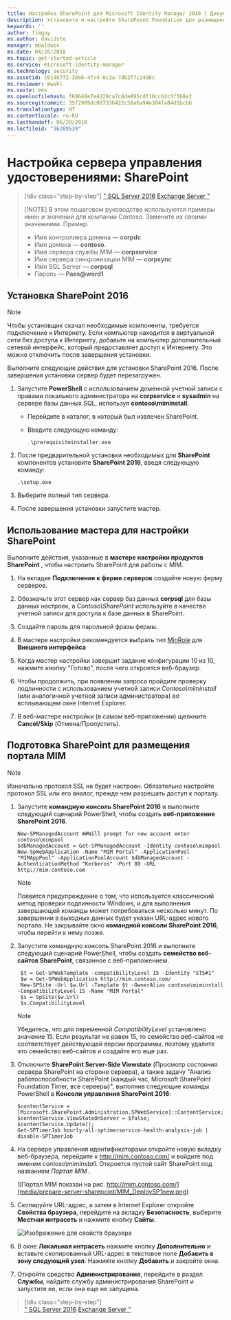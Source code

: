 ```yaml
---
title: Настройка SharePoint для Microsoft Identity Manager 2016 | Документация Майкрософт
description: Установите и настройте SharePoint Foundation для размещения страницы портала MIM.
keywords: ''
author: fimguy
ms.author: davidste
manager: mbaldwin
ms.date: 04/26/2018
ms.topic: get-started-article
ms.service: microsoft-identity-manager
ms.technology: security
ms.assetid: c01487f2-3de6-4fc4-8c3a-7d62f7c2496c
ms.reviewer: mwahl
ms.suite: ems
ms.openlocfilehash: f69648e7e4229ca7c8de895cdf10ccb2c5f368e2
ms.sourcegitcommit: 35f2989dc007336422c58a6a94e304fa84d1bcb6
ms.translationtype: HT
ms.contentlocale: ru-RU
ms.lasthandoff: 06/20/2018
ms.locfileid: "36289539"
---
```

# <a name="set-up-an-identity-management-server-sharepoint"></a>Настройка сервера управления удостоверениями: SharePoint

> [!div class="step-by-step"]
> [" SQL Server 2016](prepare-server-sql2016.md)
> [Exchange Server "](prepare-server-exchange.md)
> 
> [!NOTE]
> В этом пошаговом руководстве используются примеры имен и значений для компании Contoso. Замените их своими значениями. Пример.
> - Имя контроллера домена — **corpdc**
> - Имя домена — **contoso**.
> - Имя сервера службы MIM — **corpservice**
> - Имя сервера синхронизации MIM — **corpsync**
> - Имя SQL Server — **corpsql**
> - Пароль — <strong>Pass@word1</strong>


## <a name="install-sharepoint-2016"></a>Установка **SharePoint 2016**

> [!NOTE]
> Чтобы установщик скачал необходимые компоненты, требуется подключение к Интернету. Если компьютер находится в виртуальной сети без доступа к Интернету, добавьте на компьютер дополнительный сетевой интерфейс, который предоставляет доступ к Интернету. Это можно отключить после завершения установки.

Выполните следующие действия для установки SharePoint 2016. После завершения установки сервер будет перезагружен.

1.  Запустите **PowerShell** с использованием доменной учетной записи с правами локального администратора на **corpservice** и **sysadmin** на сервере базы данных SQL, используя **contoso\miminstall**.

    -   Перейдите в каталог, в который был извлечен SharePoint.

    -   Введите следующую команду:

        ```
        .\prerequisiteinstaller.exe
        ```

2.  После предварительной установки необходимых для **SharePoint** компонентов установите **SharePoint 2016**, введя следующую команду:

    ```
    .\setup.exe
    ```

3.  Выберите полный тип сервера.

4.  После завершения установки запустите мастер.

## <a name="run-the-wizard-to-configure-sharepoint"></a>Использование мастера для настройки SharePoint

Выполните действия, указанные в **мастере настройки продуктов SharePoint** , чтобы настроить SharePoint для работы с MIM.

1. На вкладке **Подключение к ферме серверов** создайте новую ферму серверов.

2. Обозначьте этот сервер как сервер баз данных **corpsql** для базы данных настроек, а *Contoso\SharePoint* используйте в качестве учетной записи для доступа к базе данных в SharePoint.
3. Создайте пароль для парольной фразы фермы.

4. В мастере настройки рекомендуется выбрать тип [MinRole](https://docs.microsoft.com/en-us/sharepoint/install/overview-of-minrole-server-roles-in-sharepoint-server-2016) для **Внешнего интерфейса**

5. Когда мастер настройки завершит задание конфигурации 10 из 10, нажмите кнопку "Готово", после чего откроется веб-браузер.

6. Чтобы продолжить, при появлении запроса пройдите проверку подлинности с использованием учетной записи *Contoso\miminstall* (или аналогичной учетной записи администратора) во всплывающем окне Internet Explorer.

7. В веб-мастере настройки (в самом веб-приложении) щелкните **Cancel/Skip** (Отмена/Пропустить).


## <a name="prepare-sharepoint-to-host-the-mim-portal"></a>Подготовка SharePoint для размещения портала MIM

> [!NOTE]
> Изначально протокол SSL не будет настроен. Обязательно настройте протокол SSL или его аналог, прежде чем разрешать доступ к порталу.

1. Запустите **командную консоль SharePoint 2016** и выполните следующий сценарий PowerShell, чтобы создать **веб-приложение SharePoint 2016**.

    ```
    New-SPManagedAccount ##Will prompt for new account enter contoso\mimpool 
    $dbManagedAccount = Get-SPManagedAccount -Identity contoso\mimpool
    New-SpWebApplication -Name "MIM Portal" -ApplicationPool "MIMAppPool" -ApplicationPoolAccount $dbManagedAccount -AuthenticationMethod "Kerberos" -Port 80 -URL http://mim.contoso.com
    ```

    > [!NOTE]
    > Появится предупреждение о том, что используется классический метод проверки подлинности Windows, и для выполнения завершающей команды может потребоваться несколько минут. По завершении в выходных данных будет указан URL-адрес нового портала. Не закрывайте окно **командной консоли SharePoint 2016**, чтобы перейти к нему позже.

2. Запустите командную консоль SharePoint 2016 и выполните следующий сценарий PowerShell, чтобы создать **семейство веб-сайтов SharePoint**, связанное с веб-приложением.

   ```
    $t = Get-SPWebTemplate -compatibilityLevel 15 -Identity "STS#1"
    $w = Get-SPWebApplication http://mim.contoso.com/
    New-SPSite -Url $w.Url -Template $t -OwnerAlias contoso\miminstall -CompatibilityLevel 15 -Name "MIM Portal"
    $s = SpSite($w.Url)
    $s.CompatibilityLevel
   ```

   > [!NOTE]
   > Убедитесь, что для переменной *CompatibilityLevel* установлено значение 15. Если результат не равен 15, то семейство веб-сайтов не соответствует действующей версии программы, поэтому удалите это семейство веб-сайтов и создайте его еще раз.

3. Отключите **SharePoint Server-Side Viewstate** (Просмотр состояния сервера SharePoint на стороне сервера), а также задачу "Анализ работоспособности SharePoint (каждый час, Microsoft SharePoint Foundation Timer, все серверы)", выполнив следующие команды PowerShell в **Консоли управления SharePoint 2016**:

   ```
   $contentService = [Microsoft.SharePoint.Administration.SPWebService]::ContentService;
   $contentService.ViewStateOnServer = $false;
   $contentService.Update();
   Get-SPTimerJob hourly-all-sptimerservice-health-analysis-job | disable-SPTimerJob
   ```

4. На сервере управления идентификаторами откройте новую вкладку веб-браузера, перейдите к http://mim.contoso.com/ и войдите под именем *contoso\miminstall*.  Откроется пустой сайт SharePoint под названием *Портал MIM* .

    ![Портал MIM показан на рис. http://mim.contoso.com/](media/prepare-server-sharepoint/MIM_DeploySP1new.png)

5. Скопируйте URL-адрес, а затем в Internet Explorer откройте **Свойства браузера**, перейдите на вкладку **Безопасность**, выберите **Местная интрасеть** и нажмите кнопку **Сайты**.

    ![Изображение для свойств браузера](media/MIM-DeploySP2.png)

6. В окне **Локальная интрасеть** нажмите кнопку **Дополнительно** и вставьте скопированный URL-адрес в текстовое поле **Добавить в зону следующий узел**. Нажмите кнопку **Добавить** и закройте окна.

7. Откройте средство **Администрирование**, перейдите в раздел **Службы**, найдите службу администрирования SharePoint и запустите ее, если она еще не запущена.

> [!div class="step-by-step"]  
> [" SQL Server 2016](prepare-server-sql2016.md)
> [Exchange Server "](prepare-server-exchange.md)
